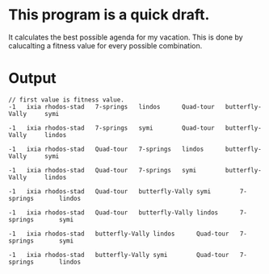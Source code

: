 # This program is a **quick draft**. 

It calculates the best possible agenda for my vacation. This is done by calucalting a fitness value for every possible combination.

# Output
```
// first value is fitness value.
-1	 ixia rhodos-stad 	7-springs 	lindos		Quad-tour 	butterfly-Vally 	symi

-1	 ixia rhodos-stad 	7-springs 	symi		Quad-tour 	butterfly-Vally 	lindos

-1	 ixia rhodos-stad 	Quad-tour 	7-springs	lindos 		butterfly-Vally 	symi

-1	 ixia rhodos-stad 	Quad-tour 	7-springs	symi 		butterfly-Vally 	lindos

-1	 ixia rhodos-stad 	Quad-tour 	butterfly-Vally symi 		7-springs 		lindos

-1	 ixia rhodos-stad 	Quad-tour 	butterfly-Vally lindos 		7-springs 		symi

-1	 ixia rhodos-stad 	butterfly-Vally lindos 		Quad-tour 	7-springs 		symi

-1	 ixia rhodos-stad 	butterfly-Vally symi 		Quad-tour 	7-springs 		lindos
```
